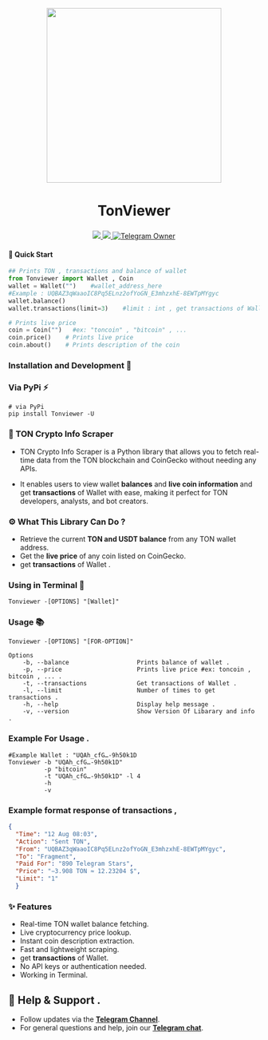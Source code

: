 <p align="center">
  <img align="center" width="350" src="https://github.com/user-attachments/assets/779356f9-84af-4247-83f0-32be2229c569" />

  <h1 align="center">TonViewer</h1>
  <h3 align="center"></h3>
</p>


<p align="center">

<a href="https://pypi.org/project/Tonviewer/">
    <img src="https://img.shields.io/pypi/v/Tonviewer?color=red&logo=pypi&logoColor=red">
  </a>

  <a href="https://t.me/Pycodz">
    <img src="https://img.shields.io/badge/Telegram-Channel-blue.svg?logo=telegram">
  </a>
  
  <a href="https://t.me/DevZ44d" target="_blank">
    <img alt="Telegram Owner" src="https://img.shields.io/badge/Telegram-Owner-red.svg?logo=telegram" />
  </a>
</p>

#### 🚀 Quick Start
```python
## Prints TON , transactions and balance of wallet
from Tonviewer import Wallet , Coin
wallet = Wallet("")    #wallet_address_here
#Example : UQBAZ3qWaaoIC8Pq5ELnz2ofYoGN_E3mhzxhE-8EWTpMYgyc
wallet.balance()
wallet.transactions(limit=3)    #limit : int , get transactions of Wallet default = 1

# Prints live price
coin = Coin("")   #ex: "toncoin" , "bitcoin" , ...
coin.price()    # Prints live price
coin.about()    # Prints description of the coin
```

### Installation and Development 🚀

### Via PyPi ⚡️
```shell
# via PyPi
pip install Tonviewer -U
```

### 💎 TON Crypto Info Scraper

- TON Crypto Info Scraper is a Python library that allows you to fetch real-time data from the TON blockchain and CoinGecko without needing any APIs.

- It enables users to view wallet **balances** and **live coin information** and get **transactions** of Wallet with ease, making it perfect for TON developers, analysts, and bot creators.


### ⚙️ What This Library Can Do ?

- Retrieve the current **TON and USDT balance** from any TON wallet address.
- Get the **live price** of any coin listed on CoinGecko.
- get **transactions** of Wallet .


### Using in Terminal 🚀
```shell
Tonviewer -[OPTIONS] "[Wallet]"
```

### Usage 📚
```text
Tonviewer -[OPTIONS] "[FOR-OPTION]"

Options
    -b, --balance                   Prints balance of wallet .
    -p, --price                     Prints live price #ex: toncoin , bitcoin , ... .
    -t, --transactions              Get transactions of Wallet . 
    -l, --limit                     Number of times to get transactions .
    -h, --help                      Display help message .
    -v, --version                   Show Version Of Libarary and info .
```

### Example For Usage .
```shell
#Example Wallet : "UQAh_cfG…-9h50k1D
Tonviewer -b "UQAh_cfG…-9h50k1D"
          -p "bitcoin"
          -t "UQAh_cfG…-9h50k1D" -l 4
          -h
          -v
```

### Example format response of transactions ,
```json
{
  "Time": "12 Aug 08:03",
  "Action": "Sent TON",
  "From": "UQBAZ3qWaaoIC8Pq5ELnz2ofYoGN_E3mhzxhE-8EWTpMYgyc",
  "To": "Fragment",
  "Paid For": "890 Telegram Stars",
  "Price": "−3.908 TON ≈ 12.23204 $",
  "Limit": "1"
  }
```

### ✨ Features

- Real-time TON wallet balance fetching.
- Live cryptocurrency price lookup.
- Instant coin description extraction.
- Fast and lightweight scraping.
- get **transactions** of Wallet.
- No API keys or authentication needed.
- Working in Terminal.


## 💬 Help & Support .
- Follow updates via the **[Telegram Channel](https://t.me/Pycodz)**.
- For general questions and help, join our **[Telegram chat](https://t.me/PyChTz)**.


